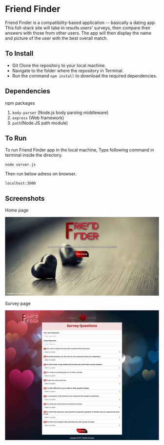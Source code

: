 # Friend Finder
Friend Finder is a compatibility-based application -- basically a dating app. This full-stack site will take in results users' surveys, then compare their answers with those from other users. The app will then display the name and picture of the user with the best overall match. 

## To Install
* Git Clone the repository to your local machine.
* Navigate to the folder where the repository in Terminal.
* Run the command `npm install` to download the required dependencies.

## Dependencies
npm packages
1. `body-parser` (Node.js body parsing middleware)
1. `express` (Web framework)
1. `path`(Node.JS path module)

## To Run

To run Friend Finder app in the local machine, Type following command in terminal inside the directory.

	node server.js
    
Then run below adress on browser.
	
	localhost:3000

    
## Screenshots

Home page

![home-page](/screenshots/home-page.png?raw=true)

Survey page

![survey-page](/screenshots/survey-page.png?raw=true)
